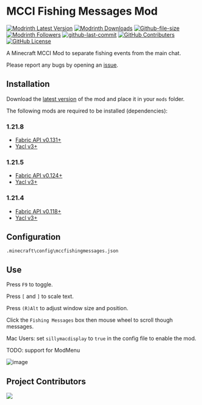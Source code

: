 # MCCI Fishing Messages Mod

[![Modrinth Latest Version][mrdl-img2]][mrdl-url] [![Modrinth Downloads][mrdl-img]][mrdl-url] [![Github-file-size]][mrdl-url] [![Modrinth Followers][mrdl-img3]][mrdl-url] [![github-last-commit]][mrdl-url] [![GitHub Contributers][github-contriuters-img]][github-contrib-url] [![GitHub License][github-lic-img]][github-lic-url]


A Minecraft MCCI Mod to separate fishing events from the main chat.

Please report any bugs by opening an [issue](https://github.com/DeFlanko/MCC-Fishing-Messages-Box/issues).

## Installation 
Download the [latest version](https://modrinth.com/mod/mcc-fishing-messages-mod) of the mod and place it in your `mods` folder.

The following mods are required to be installed (dependencies):

### 1.21.8
* [Fabric API v0.131+](https://modrinth.com/mod/fabric-api/version/0.131.0+1.21.8)
* [Yacl v3+](https://modrinth.com/mod/yacl/version/3.7.1+1.21.6-fabric)

### 1.21.5
* [Fabric API v0.124+](https://modrinth.com/mod/fabric-api/version/0.124.2+1.21.5)
* [Yacl v3+](https://modrinth.com/mod/yacl/version/3.6.6+1.21.5-fabric)

### 1.21.4
* [Fabric API v0.118+](https://modrinth.com/mod/fabric-api/version/0.118.5+1.21.4)
* [Yacl v3+](https://modrinth.com/mod/yacl/version/3.6.2+1.21.4-fabric)




## Configuration
`.minecraft\config\mccfishingmessages.json`


## Use
Press `F9` to toggle.

Press `[` and `]` to scale text.

Press `(R)Alt` to adjust window size and position.

Click the `Fishing Messages` box then mouse wheel to scroll though messages.

Mac Users: set `sillymacdisplay` to `true` in the config file to enable the mod.

TODO: support for ModMenu

![image](https://github.com/DeFlanko/MCC-Fishing-Messages-Box/blob/main/github_assets/Animation.gif)


## Project Contributors
<a href="https://github.com/DeFlanko/MCC-Fishing-Messages-Box/graphs/contributors">
  <img src="https://contrib.rocks/image?repo=DeFlanko/MCC-Fishing-Messages-Box" />
</a>


 <!--Badges-->

[mrdl-img]: https://img.shields.io/modrinth/dt/n6bUWXx1
[mrdl-img2]: https://img.shields.io/modrinth/v/n6bUWXx1
[mrdl-img3]: https://img.shields.io/modrinth/followers/n6bUWXx1
[mrdl-url]: https://modrinth.com/mod/mcc-fishing-messages-mod

[github-last-commit]: https://img.shields.io/github/last-commit/deflanko/MCC-Fishing-Messages-Box.svg?style=flat-rounded-square
[github-file-size]:https://img.shields.io/github/languages/code-size/DeFlanko/MCC-Fishing-Messages-Box.svg?color=purple&style=flat-rounded-square
[github-contriuters-img]: https://img.shields.io/github/contributors/deflanko/MCC-Fishing-Messages-Box
[github-contrib-url]: https://github.com/DeFlanko/MCC-Fishing-Messages-Box/graphs/contributors
[github-lic-img]: https://img.shields.io/github/license/deflanko/MCC-Fishing-Messages-Box
[github-lic-url]: https://github.com/DeFlanko/MCC-Fishing-Messages-Box?tab=CC0-1.0-1-ov-file
